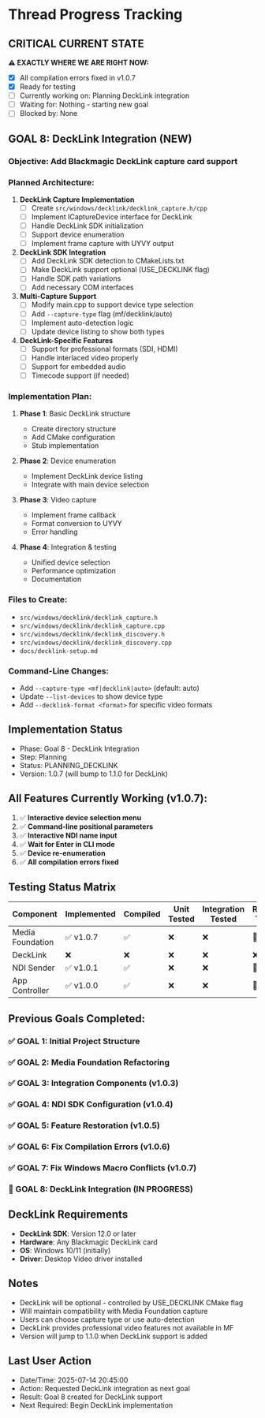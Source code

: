 # Thread Progress Tracking

## CRITICAL CURRENT STATE
**⚠️ EXACTLY WHERE WE ARE RIGHT NOW:**
- [x] All compilation errors fixed in v1.0.7
- [x] Ready for testing
- [ ] Currently working on: Planning DeckLink integration
- [ ] Waiting for: Nothing - starting new goal
- [ ] Blocked by: None

## GOAL 8: DeckLink Integration (NEW)
### Objective: Add Blackmagic DeckLink capture card support

### Planned Architecture:
1. **DeckLink Capture Implementation**
   - [ ] Create `src/windows/decklink/decklink_capture.h/cpp`
   - [ ] Implement ICaptureDevice interface for DeckLink
   - [ ] Handle DeckLink SDK initialization
   - [ ] Support device enumeration
   - [ ] Implement frame capture with UYVY output

2. **DeckLink SDK Integration**
   - [ ] Add DeckLink SDK detection to CMakeLists.txt
   - [ ] Make DeckLink support optional (USE_DECKLINK flag)
   - [ ] Handle SDK path variations
   - [ ] Add necessary COM interfaces

3. **Multi-Capture Support**
   - [ ] Modify main.cpp to support device type selection
   - [ ] Add `--capture-type` flag (mf/decklink/auto)
   - [ ] Implement auto-detection logic
   - [ ] Update device listing to show both types

4. **DeckLink-Specific Features**
   - [ ] Support for professional formats (SDI, HDMI)
   - [ ] Handle interlaced video properly
   - [ ] Support for embedded audio
   - [ ] Timecode support (if needed)

### Implementation Plan:
1. **Phase 1**: Basic DeckLink structure
   - Create directory structure
   - Add CMake configuration
   - Stub implementation

2. **Phase 2**: Device enumeration
   - Implement DeckLink device listing
   - Integrate with main device selection

3. **Phase 3**: Video capture
   - Implement frame callback
   - Format conversion to UYVY
   - Error handling

4. **Phase 4**: Integration & testing
   - Unified device selection
   - Performance optimization
   - Documentation

### Files to Create:
- `src/windows/decklink/decklink_capture.h`
- `src/windows/decklink/decklink_capture.cpp`
- `src/windows/decklink/decklink_discovery.h`
- `src/windows/decklink/decklink_discovery.cpp`
- `docs/decklink-setup.md`

### Command-Line Changes:
- Add `--capture-type <mf|decklink|auto>` (default: auto)
- Update `--list-devices` to show device type
- Add `--decklink-format <format>` for specific video formats

## Implementation Status
- Phase: Goal 8 - DeckLink Integration
- Step: Planning
- Status: PLANNING_DECKLINK
- Version: 1.0.7 (will bump to 1.1.0 for DeckLink)

## All Features Currently Working (v1.0.7):
1. ✅ **Interactive device selection menu**
2. ✅ **Command-line positional parameters**
3. ✅ **Interactive NDI name input**
4. ✅ **Wait for Enter in CLI mode**
5. ✅ **Device re-enumeration**
6. ✅ **All compilation errors fixed**

## Testing Status Matrix
| Component | Implemented | Compiled | Unit Tested | Integration Tested | Runtime Tested |
|-----------|------------|----------|-------------|-------------------|----------------|
| Media Foundation | ✅ v1.0.7 | ✅ | ❌ | ❌ | 🔄 |
| DeckLink | ❌ | ❌ | ❌ | ❌ | ❌ |
| NDI Sender | ✅ v1.0.1 | ✅ | ❌ | ❌ | 🔄 |
| App Controller | ✅ v1.0.0 | ✅ | ❌ | ❌ | 🔄 |

## Previous Goals Completed:
### ✅ GOAL 1: Initial Project Structure
### ✅ GOAL 2: Media Foundation Refactoring
### ✅ GOAL 3: Integration Components (v1.0.3)
### ✅ GOAL 4: NDI SDK Configuration (v1.0.4)
### ✅ GOAL 5: Feature Restoration (v1.0.5)
### ✅ GOAL 6: Fix Compilation Errors (v1.0.6)
### ✅ GOAL 7: Fix Windows Macro Conflicts (v1.0.7)
### 🔄 GOAL 8: DeckLink Integration (IN PROGRESS)

## DeckLink Requirements
- **DeckLink SDK**: Version 12.0 or later
- **Hardware**: Any Blackmagic DeckLink card
- **OS**: Windows 10/11 (initially)
- **Driver**: Desktop Video driver installed

## Notes
- DeckLink will be optional - controlled by USE_DECKLINK CMake flag
- Will maintain compatibility with Media Foundation capture
- Users can choose capture type or use auto-detection
- DeckLink provides professional video features not available in MF
- Version will jump to 1.1.0 when DeckLink support is added

## Last User Action
- Date/Time: 2025-07-14 20:45:00
- Action: Requested DeckLink integration as next goal
- Result: Goal 8 created for DeckLink support
- Next Required: Begin DeckLink implementation

